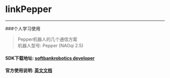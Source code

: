 # linkPepper
***
###个人学习使用
> Pepper机器人的几个通信方案  
> 机器人型号: Pepper (NAOqi 2.5)


#### SDK下载地址: [softbankrobotics developer](https://developer.softbankrobotics.com/pepper-2-5/downloads/pepper-naoqi-25-downloads-windows) 
#### 官方使用说明: [英文文档](https://developer.softbankrobotics.com/pepper-naoqi-25/naoqi-developer-guide/sdks/java-sdk)


